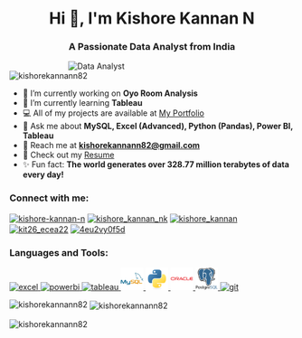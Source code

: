 <h1 align="center">Hi 👋, I'm Kishore Kannan N</h1>
<h3 align="center">A Passionate Data Analyst from India</h3>
<img align="right" alt="Data Analyst" width="400" src="https://capturly.com/blog/wp-content/uploads/2018/02/Data-Website-Analytics.gif">

<p align="left"> <img src="https://komarev.com/ghpvc/?username=kishorekannann82&label=Profile%20views&color=0e75b6&style=flat" alt="kishorekannann82" /> </p>

- 🔧 I’m currently working on **Oyo Room Analysis**
- 🌟 I’m currently learning **Tableau**
- 💻 All of my projects are available at [My Portfolio](https://kishorekannann82.github.io/Personal-portfolio/)
- 💬 Ask me about **MySQL, Excel (Advanced), Python (Pandas), Power BI, Tableau**
- 💌 Reach me at **kishorekannann82@gmail.com**
- 📄 Check out my [Resume](https://drive.google.com/file/d/1mPcNNImaaaoD4_KgdpLxg0lN_hpQauF3/view?usp=drivesdk)
- ✨ Fun fact: **The world generates over 328.77 million terabytes of data every day!**

<h3 align="left">Connect with me:</h3>
<p align="left">
<a href="https://linkedin.com/in/kishore-kannan-n" target="blank"><img align="center" src="https://raw.githubusercontent.com/rahuldkjain/github-profile-readme-generator/master/src/images/icons/Social/linked-in-alt.svg" alt="kishore-kannan-n" height="30" width="40" /></a>
<a href="https://instagram.com/kishore_kannan_nk" target="blank"><img align="center" src="https://raw.githubusercontent.com/rahuldkjain/github-profile-readme-generator/master/src/images/icons/Social/instagram.svg" alt="kishore_kannan_nk" height="30" width="40" /></a>
<a href="https://www.codechef.com/users/kishore_kannan" target="blank"><img align="center" src="https://cdn.jsdelivr.net/npm/simple-icons@3.1.0/icons/codechef.svg" alt="kishore_kannan" height="30" width="40" /></a>
<a href="https://www.hackerrank.com/kit26_ecea22" target="blank"><img align="center" src="https://raw.githubusercontent.com/rahuldkjain/github-profile-readme-generator/master/src/images/icons/Social/hackerrank.svg" alt="kit26_ecea22" height="30" width="40" /></a>
<a href="https://www.leetcode.com/4eu2vy0f5d" target="blank"><img align="center" src="https://raw.githubusercontent.com/rahuldkjain/github-profile-readme-generator/master/src/images/icons/Social/leet-code.svg" alt="4eu2vy0f5d" height="30" width="40" /></a>
</p>

<h3 align="left">Languages and Tools:</h3>
<p align="left">
  <a href="https://www.microsoft.com/en-us/microsoft-365/excel" target="_blank" rel="noreferrer"> <img src="https://upload.wikimedia.org/wikipedia/commons/8/86/Microsoft_Office_Excel_%282019%E2%80%93present%29.svg" alt="excel" width="40" height="40"/> </a>
  <a href="https://powerbi.microsoft.com/" target="_blank" rel="noreferrer"> <img src="https://upload.wikimedia.org/wikipedia/commons/c/cf/New_Power_BI_Logo.svg" alt="powerbi" width="40" height="40"/> </a>
  <a href="https://www.tableau.com/" target="_blank" rel="noreferrer"> <img src="https://upload.wikimedia.org/wikipedia/commons/4/4b/Tableau_Logo.png" alt="tableau" width="40" height="40"/> </a>
  <a href="https://www.mysql.com/" target="_blank" rel="noreferrer"> <img src="https://raw.githubusercontent.com/devicons/devicon/master/icons/mysql/mysql-original-wordmark.svg" alt="mysql" width="40" height="40"/> </a>
  <a href="https://www.python.org" target="_blank" rel="noreferrer"> <img src="https://raw.githubusercontent.com/devicons/devicon/master/icons/python/python-original.svg" alt="python" width="40" height="40"/> </a>
  <a href="https://www.oracle.com/" target="_blank" rel="noreferrer"> <img src="https://raw.githubusercontent.com/devicons/devicon/master/icons/oracle/oracle-original.svg" alt="oracle" width="40" height="40"/> </a>
  <a href="https://www.postgresql.org" target="_blank" rel="noreferrer"> <img src="https://raw.githubusercontent.com/devicons/devicon/master/icons/postgresql/postgresql-original-wordmark.svg" alt="postgresql" width="40" height="40"/> </a>
  <a href="https://git-scm.com/" target="_blank" rel="noreferrer"> <img src="https://www.vectorlogo.zone/logos/git-scm/git-scm-icon.svg" alt="git" width="40" height="40"/> </a>
</p>

<p><img align="left" src="https://github-readme-stats.vercel.app/api/top-langs?username=kishorekannann82&show_icons=true&locale=en&layout=compact" alt="kishorekannann82" /></p>
<p>&nbsp;<img align="center" src="https://github-readme-stats.vercel.app/api?username=kishorekannann82&show_icons=true&locale=en" alt="kishorekannann82" /></p>
<p><img align="center" src="https://github-readme-streak-stats.herokuapp.com/?user=kishorekannann82&" alt="kishorekannann82" /></p>
